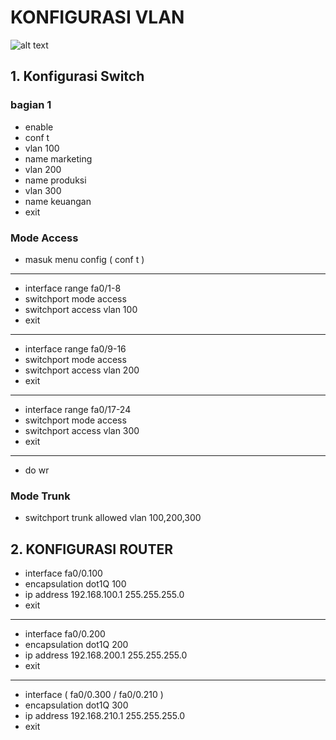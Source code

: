 # KONFIGURASI VLAN

![alt text](?raw=true)

## 1. Konfigurasi Switch

### bagian 1

- enable
- conf t
- vlan 100
- name marketing
- vlan 200
- name produksi
- vlan 300
- name keuangan
- exit

### Mode Access
- masuk menu config ( conf t )
---
- interface range fa0/1-8
- switchport mode access
- switchport access vlan 100
- exit
---
- interface range fa0/9-16
- switchport mode access
- switchport access vlan 200
- exit
---
- interface range fa0/17-24
- switchport mode access
- switchport access vlan 300
- exit
---
- do wr

### Mode Trunk
- switchport trunk allowed vlan 100,200,300

## 2. KONFIGURASI ROUTER
- interface fa0/0.100
- encapsulation dot1Q 100
- ip address 192.168.100.1 255.255.255.0
- exit
---
- interface fa0/0.200
- encapsulation dot1Q 200
- ip address 192.168.200.1 255.255.255.0
- exit
---
- interface ( fa0/0.300  / fa0/0.210 )
- encapsulation dot1Q 300
- ip address 192.168.210.1 255.255.255.0
- exit
